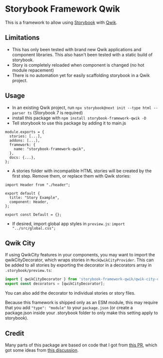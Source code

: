 # Storybook Framework Qwik

This is a framework to allow using [Storybook](https://storybook.js.org/) with [Qwik](https://qwik.builder.io/).

## Limitations

- This has only been tested with brand new Qwik applications and component libraries. This also hasn't been tested with a static build of storybook.
- Story is completely reloaded when component is changed (no hot module repacement)
- There is no automation yet for easily scaffolding storybook in a Qwik project.

## Usage

- In an existing Qwik project, run `npx storybook@next init --type html --parser ts` (Storybook 7 is required)
- install this package with `npm install storybook-framework-qwik -D`
- Tell storybook to use this package by adding it to main.js

```
module.exports = {
  stories: [...],
  addons: [...],
  framework: {
    name: "storybook-framework-qwik",
  },
  docs: {...},
};

```

- A stories folder with incompatible HTML stories will be created by the first step. Remove them, or replace them with Qwik stories:

```
import Header from "./header";

export default {
  title: "Story Example",
  component: Header,
};

export const Default = {};
```

- If desired, import global app styles in `preview.js`: `import "../src/global.css";`

## Qwik City

If using QwikCity features in your components, you may want to import the qwikCityDecorator, which wraps stories in `MockQwikCityProvider`. This can be added to all stories by exporting the decorator in a decorators array in `.storybook/preview.ts`:

```ts
import { qwikCityDecorator } from 'storybook-framework-qwik/qwik-city-decorator';
export const decorators = [qwikCityDecorator];
```

You can also add the decorator to individual stories or story files.

Because this framework is shipped only as an ESM module, this may require that you add `"type": "module"` to your `package.json` (or create a package.json inside your .storybook folder to only make this setting apply to storybook).

## Credit
Many parts of this package are based on code that I got from [this PR](https://github.com/BuilderIO/qwik/pull/2381), which got some ideas from [this discussion](https://github.com/BuilderIO/qwik/discussions/787).
